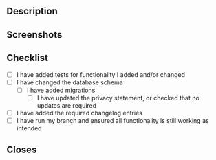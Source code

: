 ## Description
<!-- Explain what was changed -->

## Screenshots
<!-- Screenshots if applicable, remove section otherwise -->

## Checklist
 - [ ] I have added tests for functionality I added and/or changed
 - [ ] I have changed the database schema
   - [ ] I have added migrations
	 - [ ] I have updated the privacy statement, or checked that no updates are required
 - [ ] I have added the required changelog entries
 - [ ] I have run my branch and ensured all functionality is still working as intended

## Closes
<!-- Issues closed by this MR -->

